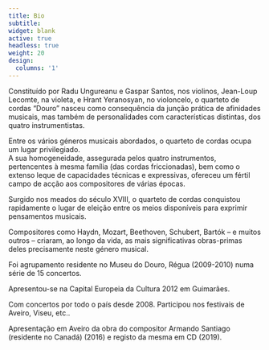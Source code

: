 ```yaml
---
title: Bio
subtitle:
widget: blank
active: true
headless: true
weight: 20
design:
  columns: '1'
---
```

Constituído por Radu Ungureanu e Gaspar Santos, nos violinos, Jean-Loup Lecomte, na violeta, e Hrant Yeranosyan, no violoncelo, o quarteto de cordas “Douro” nasceu como consequência da junção prática de afinidades musicais, mas também de personalidades com características distintas, dos quatro instrumentistas.  

Entre os vários géneros musicais abordados, o quarteto de cordas ocupa um lugar privilegiado.  
A sua homogeneidade, assegurada pelos quatro instrumentos, pertencentes à mesma família (das cordas friccionadas), bem como o extenso leque de capacidades técnicas e expressivas, ofereceu um fértil campo de acção aos compositores de várias épocas.  

Surgido nos meados do século XVIII, o quarteto de cordas conquistou rapidamente o lugar de eleição entre os meios disponíveis para exprimir pensamentos musicais.  

Compositores como Haydn, Mozart, Beethoven, Schubert, Bartók – e muitos outros – criaram, ao longo da vida, as mais significativas obras-primas deles precisamente neste género musical.  

Foi agrupamento residente no Museu do Douro, Régua (2009-2010) numa série de 15 concertos.  

Apresentou-se na Capital Europeia da Cultura 2012 em Guimarães.  

Com concertos por todo o país desde 2008. Participou nos festivais de Aveiro, Viseu, etc..  

Apresentação em Aveiro da obra do compositor Armando Santiago (residente no Canadá) (2016) e registo da mesma em CD (2019).
